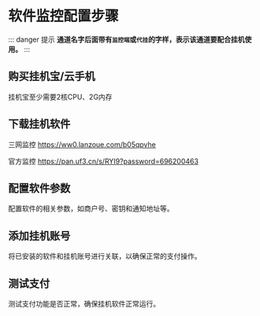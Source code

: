 # 软件监控配置步骤

::: danger 提示
**通道名字后面带有`监控端`或`代挂`的字样，表示该通道要配合挂机使用。**
:::

## 购买挂机宝/云手机

挂机宝至少需要2核CPU、2G内存

## 下载挂机软件

三网监控 https://ww0.lanzoue.com/b05qpvhe

官方监控 https://pan.uf3.cn/s/RYI9?password=696200463

## 配置软件参数

配置软件的相关参数，如商户号、密钥和通知地址等。

## 添加挂机账号

将已安装的软件和挂机账号进行关联，以确保正常的支付操作。

## 测试支付

测试支付功能是否正常，确保挂机软件正常运行。
